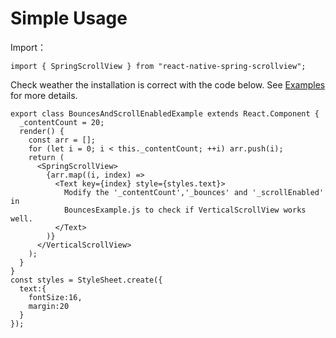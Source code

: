 # Simple Usage

Import：
```$js
import { SpringScrollView } from "react-native-spring-scrollview";
```

Check weather the installation is correct with the code below. See  [Examples](https://github.com/bolan9999/react-native-spring-scrollview/tree/master/Examples) for more details.

```$js
export class BouncesAndScrollEnabledExample extends React.Component {
  _contentCount = 20;
  render() {
    const arr = [];
    for (let i = 0; i < this._contentCount; ++i) arr.push(i);
    return (
      <SpringScrollView>
        {arr.map((i, index) =>
          <Text key={index} style={styles.text}>
            Modify the '_contentCount','_bounces' and '_scrollEnabled' in
            BouncesExample.js to check if VerticalScrollView works well.
          </Text>
        )}
      </VerticalScrollView>
    );
  }
}
const styles = StyleSheet.create({
  text:{
    fontSize:16,
    margin:20
  }
});
```

